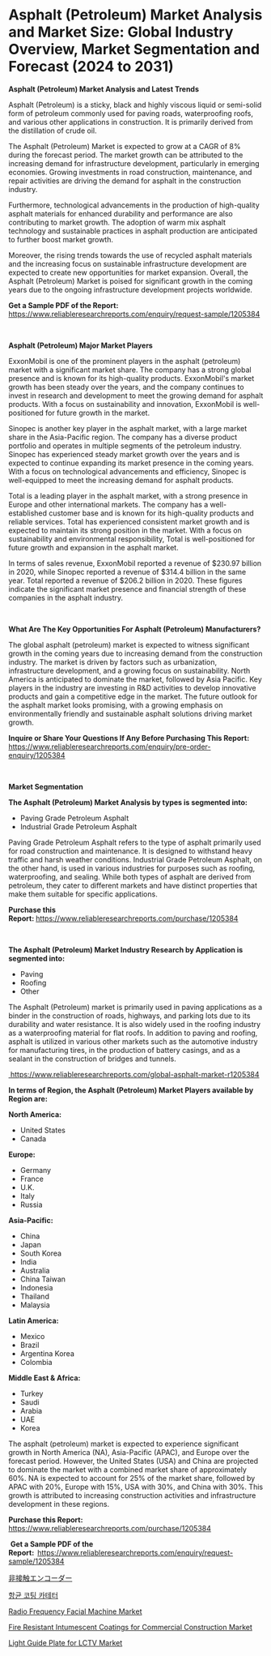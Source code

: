 <p><h1>Asphalt (Petroleum) Market Analysis and Market Size: Global Industry Overview, Market Segmentation and Forecast (2024 to 2031)</h1></p><p><strong>Asphalt (Petroleum) Market Analysis and Latest Trends</strong></p>
<p><p>Asphalt (Petroleum) is a sticky, black and highly viscous liquid or semi-solid form of petroleum commonly used for paving roads, waterproofing roofs, and various other applications in construction. It is primarily derived from the distillation of crude oil.</p><p>The Asphalt (Petroleum) Market is expected to grow at a CAGR of 8% during the forecast period. The market growth can be attributed to the increasing demand for infrastructure development, particularly in emerging economies. Growing investments in road construction, maintenance, and repair activities are driving the demand for asphalt in the construction industry.</p><p>Furthermore, technological advancements in the production of high-quality asphalt materials for enhanced durability and performance are also contributing to market growth. The adoption of warm mix asphalt technology and sustainable practices in asphalt production are anticipated to further boost market growth.</p><p>Moreover, the rising trends towards the use of recycled asphalt materials and the increasing focus on sustainable infrastructure development are expected to create new opportunities for market expansion. Overall, the Asphalt (Petroleum) Market is poised for significant growth in the coming years due to the ongoing infrastructure development projects worldwide.</p></p>
<p><strong>Get a Sample PDF of the Report:&nbsp;</strong> <a href="https://www.reliableresearchreports.com/enquiry/request-sample/1205384">https://www.reliableresearchreports.com/enquiry/request-sample/1205384</a></p>
<p>&nbsp;</p>
<p><strong>Asphalt (Petroleum) Major Market Players</strong></p>
<p><p>ExxonMobil is one of the prominent players in the asphalt (petroleum) market with a significant market share. The company has a strong global presence and is known for its high-quality products. ExxonMobil's market growth has been steady over the years, and the company continues to invest in research and development to meet the growing demand for asphalt products. With a focus on sustainability and innovation, ExxonMobil is well-positioned for future growth in the market.</p><p>Sinopec is another key player in the asphalt market, with a large market share in the Asia-Pacific region. The company has a diverse product portfolio and operates in multiple segments of the petroleum industry. Sinopec has experienced steady market growth over the years and is expected to continue expanding its market presence in the coming years. With a focus on technological advancements and efficiency, Sinopec is well-equipped to meet the increasing demand for asphalt products.</p><p>Total is a leading player in the asphalt market, with a strong presence in Europe and other international markets. The company has a well-established customer base and is known for its high-quality products and reliable services. Total has experienced consistent market growth and is expected to maintain its strong position in the market. With a focus on sustainability and environmental responsibility, Total is well-positioned for future growth and expansion in the asphalt market.</p><p>In terms of sales revenue, ExxonMobil reported a revenue of $230.97 billion in 2020, while Sinopec reported a revenue of $314.4 billion in the same year. Total reported a revenue of $206.2 billion in 2020. These figures indicate the significant market presence and financial strength of these companies in the asphalt industry.</p></p>
<p>&nbsp;</p>
<p><strong>What Are The Key Opportunities For Asphalt (Petroleum) Manufacturers?</strong></p>
<p><p>The global asphalt (petroleum) market is expected to witness significant growth in the coming years due to increasing demand from the construction industry. The market is driven by factors such as urbanization, infrastructure development, and a growing focus on sustainability. North America is anticipated to dominate the market, followed by Asia Pacific. Key players in the industry are investing in R&D activities to develop innovative products and gain a competitive edge in the market. The future outlook for the asphalt market looks promising, with a growing emphasis on environmentally friendly and sustainable asphalt solutions driving market growth.</p></p>
<p><strong>Inquire or Share Your Questions If Any Before Purchasing This Report:</strong> <a href="https://www.reliableresearchreports.com/enquiry/pre-order-enquiry/1205384">https://www.reliableresearchreports.com/enquiry/pre-order-enquiry/1205384</a></p>
<p>&nbsp;</p>
<p><strong>Market Segmentation</strong></p>
<p><strong>The Asphalt (Petroleum) Market Analysis by types is segmented into:</strong></p>
<p><ul><li>Paving Grade Petroleum Asphalt</li><li>Industrial Grade Petroleum Asphalt</li></ul></p>
<p><p>Paving Grade Petroleum Asphalt refers to the type of asphalt primarily used for road construction and maintenance. It is designed to withstand heavy traffic and harsh weather conditions. Industrial Grade Petroleum Asphalt, on the other hand, is used in various industries for purposes such as roofing, waterproofing, and sealing. While both types of asphalt are derived from petroleum, they cater to different markets and have distinct properties that make them suitable for specific applications.</p></p>
<p><strong>Purchase this Report:&nbsp;</strong><a href="https://www.reliableresearchreports.com/purchase/1205384">https://www.reliableresearchreports.com/purchase/1205384</a></p>
<p>&nbsp;</p>
<p><strong>The Asphalt (Petroleum) Market Industry Research by Application is segmented into:</strong></p>
<p><ul><li>Paving</li><li>Roofing</li><li>Other</li></ul></p>
<p><p>The Asphalt (Petroleum) market is primarily used in paving applications as a binder in the construction of roads, highways, and parking lots due to its durability and water resistance. It is also widely used in the roofing industry as a waterproofing material for flat roofs. In addition to paving and roofing, asphalt is utilized in various other markets such as the automotive industry for manufacturing tires, in the production of battery casings, and as a sealant in the construction of bridges and tunnels.</p></p>
<p><a href="https://www.reliableresearchreports.com/global-asphalt-market-r1205384">&nbsp;https://www.reliableresearchreports.com/global-asphalt-market-r1205384</a></p>
<p><strong>In terms of Region, the Asphalt (Petroleum) Market Players available by Region are:</strong></p>
<p>
    <p> <strong> North America: </strong>
        <ul>
            <li>United States</li>
            <li>Canada</li>
        </ul>
        </p> 
    <p> <strong> Europe: </strong>
        <ul>
            <li>Germany</li>
            <li>France</li>
            <li>U.K.</li>
            <li>Italy</li>
            <li>Russia</li>
        </ul>
        </p> 
    <p> <strong> Asia-Pacific: </strong>
        <ul>
            <li>China</li>
            <li>Japan</li>
            <li>South Korea</li>
            <li>India</li>
            <li>Australia</li>
            <li>China Taiwan</li>
            <li>Indonesia</li>
            <li>Thailand</li>
            <li>Malaysia</li>
        </ul>
        </p> 
    <p> <strong> Latin America: </strong>
        <ul>
            <li>Mexico</li>
            <li>Brazil</li>
            <li>Argentina Korea</li>
            <li>Colombia</li>
        </ul>
        </p> 
    <p> <strong> Middle East & Africa: </strong>
        <ul>
            <li>Turkey</li>
            <li>Saudi</li>
            <li>Arabia</li>
            <li>UAE</li>
            <li>Korea</li>
        </ul>
    </p>
    </p>
<p><p>The asphalt (petroleum) market is expected to experience significant growth in North America (NA), Asia-Pacific (APAC), and Europe over the forecast period. However, the United States (USA) and China are projected to dominate the market with a combined market share of approximately 60%. NA is expected to account for 25% of the market share, followed by APAC with 20%, Europe with 15%, USA with 30%, and China with 30%. This growth is attributed to increasing construction activities and infrastructure development in these regions.</p></p>
<p><strong>Purchase this Report: </strong><a href="https://www.reliableresearchreports.com/purchase/1205384">https://www.reliableresearchreports.com/purchase/1205384</a></p>
<p>&nbsp;<strong>Get a Sample PDF of the Report:&nbsp;&nbsp;</strong><a href="https://www.reliableresearchreports.com/enquiry/request-sample/1205384">https://www.reliableresearchreports.com/enquiry/request-sample/1205384</a></p>
<p><strong></strong></p>
<p><p><a href="https://medium.com/@madelynhowe2023/%E9%9D%9E%E6%8E%A5%E8%A7%A6%E3%82%A8%E3%83%B3%E3%82%B3%E3%83%BC%E3%83%80%E5%B8%82%E5%A0%B4%E3%81%AE%E8%A6%8F%E6%A8%A1%E3%81%A8%E5%B8%82%E5%A0%B4%E5%8B%95%E5%90%91-%E5%AE%8C%E5%85%A8%E3%81%AA%E7%94%A3%E6%A5%AD%E6%A6%82%E8%A6%81-2024%E5%B9%B4%E3%81%8B%E3%82%892031%E5%B9%B4-2e699c203bc3">非接触エンコーダー</a></p><p><a href="https://github.com/iansanftyord09878/Market-Research-Report-List-2/blob/main/1827679106585.md">항균 코팅 카테터</a></p><p><a href="https://issuu.com/reportprime-2/docs/radio-frequency-facial-machine-market-size-2030.pp">Radio Frequency Facial Machine Market</a></p><p><a href="https://github.com/nicholepatriciadoylenwnrjr0/Market-Research-Report-List-2/blob/main/fire-resistant-intumescent-coatings-for-commercial-construction-market.md">Fire Resistant Intumescent Coatings for Commercial Construction Market</a></p><p><a href="https://issuu.com/reportprime-2/docs/light-guide-plate-for-lctv-market-size-2030.pptx">Light Guide Plate for LCTV Market</a></p></p>